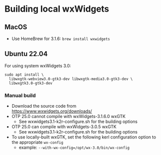 # Building local wxWidgets

## MacOS

* Use HomeBrew for 3.1.6: `brew install wxwidgets`

## Ubuntu 22.04

For using system wxWidgets 3.0:

```
sudo apt install \
  libwxgtk-webview3.0-gtk3-dev libwxgtk-media3.0-gtk3-dev \
  libwxgtk3.0-gtk3-dev
```

### Manual build

* Download the source code from <https://www.wxwidgets.org/downloads/>
* OTP 25.0 cannot compile with wxWidgets-3.1.6.0 wxGTK
  - See wxwidgets3.1-k2r-configure.sh for the building options
* OTP 25.0 can compile with wxWidgets-3.0.5 wxGTK
  - See wxwidgets3.1-k2r-configure.sh for the building options
* To use locally-built wxGTK, set the following kerl configuration option to the appropriate `wx-config`
  - example: `--with-wx-config=/opt/wx-3.0/bin/wx-config`
